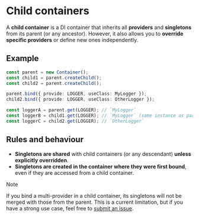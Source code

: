 # Child containers

A **child container** is a DI container that inherits all **providers** and **singletons** from its parent (or any
ancestor). However, it also allows you to **override specific providers** or define new ones independently.

## Example

```ts
const parent = new Container();
const child1 = parent.createChild();
const child2 = parent.createChild();

parent.bind({ provide: LOGGER, useClass: MyLogger });
child2.bind({ provide: LOGGER, useClass: OtherLogger });

const loggerA = parent.get(LOGGER); // `MyLogger`
const loggerB = child1.get(LOGGER); // `MyLogger` (same instance as parent)
const loggerC = child2.get(LOGGER); // `OtherLogger`
```

## Rules and behaviour

* **Singletons are shared** with child containers (or any descendant) **unless explicitly overridden**.
* **Singletons are created in the container where they were first bound**, even if they are accessed from a child
  container.

> [!NOTE]
> If you bind a multi-provider in a child container, its singletons will not be merged with those from the parent. This
> is a current limitation, but if you have a strong use case, feel free to [submit an issue].

[submit an issue]: https://github.com/needle-di/core/issues/new
